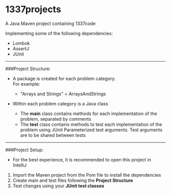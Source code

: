 # 1337projects
A Java Maven project containing 1337code

Implementing some of the following dependencies:
- Lombok
- AssertJ
- JUnit

---
###Project Structure:
- A package is created for each problem category.  
  For example:
  - "Arrays and Strings" = ArraysAndStrings  
      

- Within each problem category is a Java class
  - The **main** class contains methods for each 
    implementation of the problem, separated by comments
  - The **test** class contains methods to test each 
    implementation of the problem using JUnit Parameterized
    test arguments. Test arguments are to be shared 
    between tests

---
    
###Project Setup:
- For the best experience, it is recommended to open this project in IntelliJ
1) Import the Maven project from the Pom file to install the dependencies
2) Create main and test files following the **Project Structure**
3) Test changes using your **JUnit test classes**
